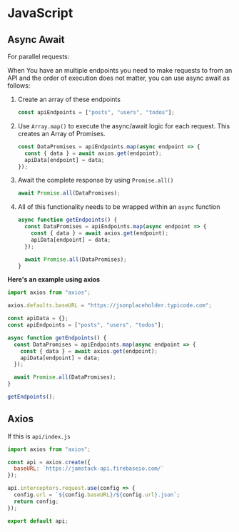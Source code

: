 # JavaScript

## Async Await

For parallel requests:

When You have an multiple endpoints you need to make requests to from an API and the order of execution does not matter, you can use async await as follows:

1. Create an array of these endpoints

   ```js
   const apiEndpoints = ["posts", "users", "todos"];
   ```

2. Use `Array.map()` to execute the async/await logic for each request. This creates an Array of Promises.

   ```js
   const DataPromises = apiEndpoints.map(async endpoint => {
     const { data } = await axios.get(endpoint);
     apiData[endpoint] = data;
   });
   ```

3. Await the complete response by using `Promise.all()`

   ```js
   await Promise.all(DataPromises);
   ```

4. All of this functionality needs to be wrapped within an `async` function

   ```js
   async function getEndpoints() {
     const DataPromises = apiEndpoints.map(async endpoint => {
       const { data } = await axios.get(endpoint);
       apiData[endpoint] = data;
     });

     await Promise.all(DataPromises);
   }
   ```

**Here's an example using axios**

```js
import axios from "axios";

axios.defaults.baseURL = "https://jsonplaceholder.typicode.com";

const apiData = {};
const apiEndpoints = ["posts", "users", "todos"];

async function getEndpoints() {
  const DataPromises = apiEndpoints.map(async endpoint => {
    const { data } = await axios.get(endpoint);
    apiData[endpoint] = data;
  });

  await Promise.all(DataPromises);
}

getEndpoints();
```

## Axios

If this is `api/index.js`

```js
import axios from "axios";

const api = axios.create({
  baseURL: `https://jamstack-api.firebaseio.com/`
});

api.interceptors.request.use(config => {
  config.url = `${config.baseURL}/${config.url}.json`;
  return config;
});

export default api;
```

